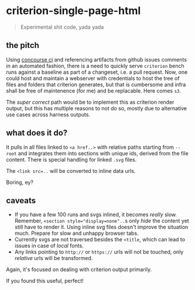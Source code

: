 # criterion-single-page-html

> Experimental shit code, yada yada

## the pitch

Using [concourse ci](https://concourse-ci.org) and referencing artifacts from github issues comments
in an automated fashion, there is a need to quickly serve `criterion` bench runs against a baseline
as part of a changeset, i.e. a pull request.
Now, one could host and maintain a webserver with credentials to host the tree of files and folders
that criterion generates, but that is cumbersome and infra shall be free of maintenence (for me) and
be replacable. Here comes `s3`.

The _super correct_ path would be to implement this as criterion render output, but this has multiple
reasons to not do so, mostly due to alternative use cases across harness outputs.

## what does it do?

It pulls in all files linked to `<a href..>` with relative paths starting from `--root` and integrates them
into sections with unique ids, derived from the file content. There is special handling for linked `.svg` files.

The `<link src=..` will be converted to inline data urls.

Boring, ey?

## caveats

* If you have a few 100 runs and svgs inlined, it becomes _really_ slow. Remember, `<section style="display=none"..`s only _hide_
the content yet still have to render it. Using inline svg files doesn't improve the situation much. Prepare for
slow and unhappy browser tabs.
* Currently svgs are not traversed besides the `<title`, which can lead to issues in case of _local_ fonts.
* Any links pointing to `http://` or `https://` urls will not be touched, only _relative_ urls will be transformed.

Again, it's focused on dealing with criterion output primarily.

If you found this useful, perfect!
